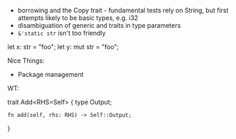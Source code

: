 * borrowing and the Copy trait - fundamental tests rely on String, but first attempts likely to be basic types, e.g. i32
* disambiguation of generic and traits in type parameters
* ```&'static str``` isn't too friendly 


let x: str = "foo";
let y: mut str = "foo";


Nice Things:

- Package management

WT:

trait Add<RHS=Self> {
    type Output;

    fn add(self, rhs: RHS) -> Self::Output;
}

